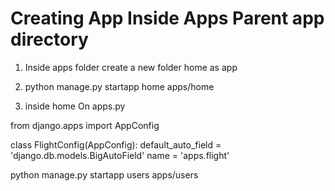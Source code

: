 # Creating App Inside Apps Parent app directory

 1. Inside apps folder create a new folder home as app

 2. python manage.py startapp home apps/home

 3. inside home On apps.py

 from django.apps import AppConfig


class FlightConfig(AppConfig):
    default_auto_field = 'django.db.models.BigAutoField'
    name = 'apps.flight'


python manage.py startapp users apps/users